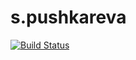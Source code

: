 # s.pushkareva

[![Build Status](https://travis-ci.org/2gisprojectT/s.pushkareva.svg?branch=master)](https://travis-ci.org/2gisprojectT/s.pushkareva)
